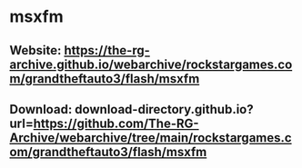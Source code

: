 # msxfm
## Website: https://the-rg-archive.github.io/webarchive/rockstargames.com/grandtheftauto3/flash/msxfm

## Download: download-directory.github.io?url=https://github.com/The-RG-Archive/webarchive/tree/main/rockstargames.com/grandtheftauto3/flash/msxfm
